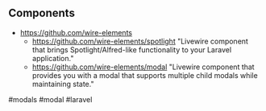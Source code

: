 ## Components
- https://github.com/wire-elements
    - https://github.com/wire-elements/spotlight "Livewire component that brings Spotlight/Alfred-like functionality to your Laravel application."
    - https://github.com/wire-elements/modal "Livewire component that provides you with a modal that supports multiple child modals while maintaining state."

<!-- Keywords -->
#modals #modal #laravel
<!-- /Keywords -->
